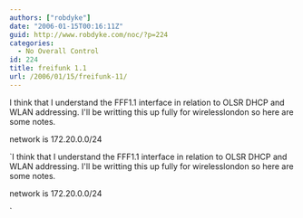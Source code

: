 ```yaml
---
authors: ["robdyke"]
date: "2006-01-15T00:16:11Z"
guid: http://www.robdyke.com/noc/?p=224
categories:
  - No Overall Control
id: 224
title: freifunk 1.1
url: /2006/01/15/freifunk-11/
---
```

I think that I understand the FFF1.1 interface in relation to OLSR DHCP and WLAN addressing. I'll be writting this up fully for wirelesslondon so here are some notes.

network is 172.20.0.0/24
  
`I think that I understand the FFF1.1 interface in relation to OLSR DHCP and WLAN addressing. I'll be writting this up fully for wirelesslondon so here are some notes.

network is 172.20.0.0/24
  
`